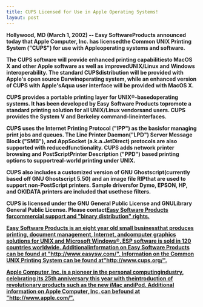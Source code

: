 ```yaml
---
title: CUPS Licensed for Use in Apple Operating Systems!
layout: post
---
```


<P><B>Hollywood, MD (March 1, 2002) -- Easy SoftwareProducts announced today that Apple Computer, Inc. has licensedthe Common UNIX Printing System ("CUPS") for use with Appleoperating systems and software.<P>The CUPS software will provide enhanced printing capabilitiesto MacOS X and other Apple software as well as improvedUNIX/Linux and Windows interoperability. The standard CUPSdistribution will be provided with Apple's open source Darwinoperating system, while an enhanced version of CUPS with Apple'sAqua user interface will be provided with MacOS X.<P>CUPS provides a portable printing layer for UNIX®-basedoperating systems. It has been developed by <AHREF="http://www.easysw.com/">Easy Software Products topromote a standard printing solution for all UNIX/Linux vendorsand users. CUPS provides the System V and Berkeley command-lineinterfaces.<P>CUPS uses the Internet Printing Protocol ("IPP") as the basisfor managing print jobs and queues. The Line Printer Daemon("LPD") Server Message Block ("SMB"), and AppSocket (a.k.a.JetDirect) protocols are also supported with reducedfunctionality. CUPS adds network printer browsing and PostScriptPrinter Description ("PPD") based printing options to supportreal-world printing under UNIX.<P>CUPS also includes a customized version of GNU Ghostscript(currently based off GNU Ghostscript 5.50) and an image file RIPthat are used to support non-PostScript printers. Sample driversfor Dymo, EPSON, HP, and OKIDATA printers are included that usethese filters.<P>CUPS is licensed under the GNU General Public License and GNULibrary General Public License.  Please contact<A HREF="mailto:info@easysw.com">Easy Software Products forcommercial support and "binary distribution" rights.<P>Easy Software Products is an eight year old small businessthat produces printing, document management, Internet, andcomputer graphics solutions for UNIX and Microsoft Windows®. ESP software is sold in 120 countries worldwide. Additionalinformation on Easy Software Products can be found at "<AHREF="http://www.easysw.com/">http://www.easysw.com/". Information on the Common UNIX Printing System can be found at"<A HREF="http://www.cups.org">http://www.cups.org/".<P>Apple Computer, Inc. is a pioneer in the personal computingindustry, celebrating its 25th anniversary this year with theintroduction of revolutionary products such as the new iMac andiPod. Additional information on Apple Computer, Inc. can befound at "<AHREF="http://www.apple.com/">http://www.apple.com/".
